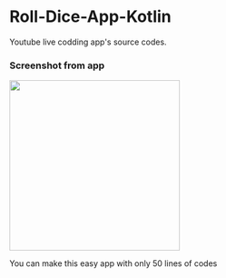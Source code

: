 # Roll-Dice-App-Kotlin
Youtube live codding app's source codes.


<h3>Screenshot from app</h3>
<img src="https://i.imgur.com/DbsBSt3.png" width=300>
<p>You can make this easy app with only 50 lines of codes</p>

